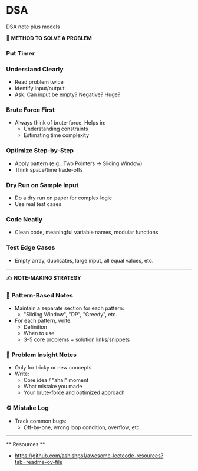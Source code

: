 # DSA  
DSA note plus models  

🧠 **METHOD TO SOLVE A PROBLEM**  
### **Put Timer**
### **Understand Clearly**  
- Read problem twice  
- Identify input/output  
- Ask: Can input be empty? Negative? Huge?  

### **Brute Force First**  
- Always think of brute-force. Helps in:  
  - Understanding constraints  
  - Estimating time complexity  

### **Optimize Step-by-Step**  
- Apply pattern (e.g., Two Pointers → Sliding Window)  
- Think space/time trade-offs  

### **Dry Run on Sample Input**  
- Do a dry run on paper for complex logic  
- Use real test cases  

### **Code Neatly**  
- Clean code, meaningful variable names, modular functions  

### **Test Edge Cases**  
- Empty array, duplicates, large input, all equal values, etc.  

---

✍️ **NOTE-MAKING STRATEGY**  

### 📒 **Pattern-Based Notes**  
- Maintain a separate section for each pattern:  
  - "Sliding Window", "DP", "Greedy", etc.  
- For each pattern, write:  
  - Definition  
  - When to use  
  - 3–5 core problems + solution links/snippets  

### 📌 **Problem Insight Notes**  
- Only for tricky or new concepts  
- Write:  
  - Core idea / "aha!" moment  
  - What mistake you made  
  - Your brute-force and optimized approach  

### ⚙️ **Mistake Log**  
- Track common bugs:  
  - Off-by-one, wrong loop condition, overflow, etc.

---

** Resources **
- https://github.com/ashishps1/awesome-leetcode-resources?tab=readme-ov-file
